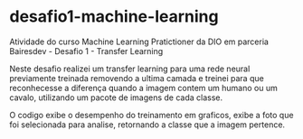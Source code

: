 # desafio1-machine-learning
Atividade do curso Machine Learning Pratictioner da DIO em parceria Bairesdev - Desafio 1 - Transfer Learning

Neste desafio realizei um transfer learning para uma rede neural previamente treinada removendo a ultima camada e treinei para que reconhecesse a diferença quando a imagem contem um humano ou um cavalo, utilizando um pacote de imagens de cada classe.

O codigo exibe o desempenho do treinamento em graficos, exibe a foto que foi selecionada para analise, retornando a classe que a imagem pertence.
